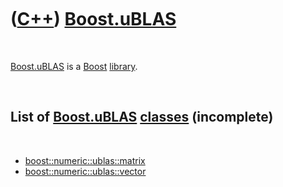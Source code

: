 
 

 

 

 

 

([C++](Cpp.md)) [Boost.uBLAS](CppUblas.md)
============================================

 

[Boost.uBLAS](CppUblas.md) is a [Boost](CppBoost.md)
[library](CppLibrary.md).

 

List of [Boost.uBLAS](CppUblas.md) [classes](CppClass.md) (incomplete)
------------------------------------------------------------------------

 

-   [boost::numeric::ublas::matrix](CppUblasMatrix.md)
-   [boost::numeric::ublas::vector](CppUblasVector.md)

 

 

 

 

 

 

